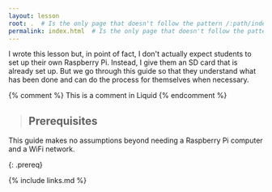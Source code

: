 ```yaml
---
layout: lesson
root: .  # Is the only page that doesn't follow the pattern /:path/index.html
permalink: index.html  # Is the only page that doesn't follow the pattern /:path/index.html
---
```

I wrote this lesson but, in point of fact, I don't actually expect students to
set up their own Raspberry Pi. Instead, I give them an SD card that is already
set up. But we go through this guide so that they understand what has been done
and can do the process for themselves when necessary.

<!-- this is an html comment -->

{% comment %} This is a comment in Liquid {% endcomment %}

> ## Prerequisites

This guide makes no assumptions beyond needing a Raspberry Pi computer and a WiFi 
network.

{: .prereq}

{% include links.md %}
